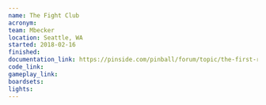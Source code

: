 ```yaml
---
name: The Fight Club
acronym:
team: Mbecker
location: Seattle, WA
started: 2018-02-16
finished:
documentation_link: https://pinside.com/pinball/forum/topic/the-first-rule-is-fight-club-homebrew-build
code_link:
gameplay_link:
boardsets:
lights:
---
```

